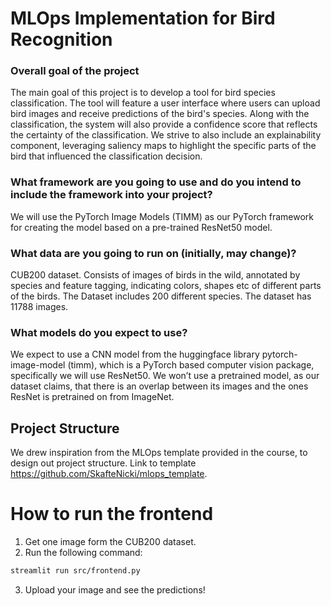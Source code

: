 # MLOps Implementation for Bird Recognition


### Overall goal of the project
The main goal of this project is to develop a tool for bird species classification. The tool will feature a user interface where users can upload bird images and receive predictions of the bird's species. Along with the classification, the system will also provide a confidence score that reflects the certainty of the classification. We strive to also include an explainability component, leveraging saliency maps to highlight the specific parts of the bird that influenced the classification decision.

### What framework are you going to use and do you intend to include the framework into your project?
We will use the PyTorch Image Models (TIMM) as our PyTorch framework for creating the model based on a pre-trained ResNet50 model.

### What data are you going to run on (initially, may change)?
CUB200 dataset. Consists of images of birds in the wild, annotated by species and feature tagging, indicating colors, shapes etc of different parts of the birds. The Dataset includes 200 different species. The dataset has 11788 images.

### What models do you expect to use?
We expect to use a CNN model from the huggingface library pytorch-image-model (timm), which is a PyTorch based computer vision package, specifically we will use ResNet50. We won’t use a pretrained model, as our dataset claims, that there is an overlap between its images and the ones ResNet is pretrained on from ImageNet.


## Project Structure
We drew inspiration from the MLOps template provided in the course, to design out project structure. Link to template <https://github.com/SkafteNicki/mlops_template>. 

# How to run the frontend

1. Get one image form the CUB200 dataset.
2. Run the following command:
```bash
streamlit run src/frontend.py
```
3. Upload your image and see the predictions!
